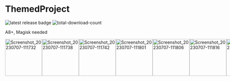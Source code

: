 # ThemedProject
![latest release badge](https://img.shields.io/github/v/release/Osanosa/ThemedProject?sort=semver)
![total-download-count](https://img.shields.io/github/downloads/Osanosa/ThemedProject/total?color=brightgreen)

A8+, Magisk needed


<div style="display:flex;">
  <img src="https://github.com/Magisk-Modules-Alt-Repo/ThemedProject/assets/80209416/354f56c4-16a2-4cc5-b794-eb8642fa5084" alt="Screenshot_20230707-111732" width="120">
  <img src="https://github.com/Magisk-Modules-Alt-Repo/ThemedProject/assets/80209416/2ba95fd4-807e-46d2-8b27-8ff59c4f5cf4" alt="Screenshot_20230707-111738" width="120">
  <img src="https://github.com/Magisk-Modules-Alt-Repo/ThemedProject/assets/80209416/9055b1f0-ea17-4a6d-9966-bcf924fae010" alt="Screenshot_20230707-111742" width="120">
  <img src="https://github.com/Magisk-Modules-Alt-Repo/ThemedProject/assets/80209416/a8ded42a-e52a-4521-b15e-cc878cace8ac" alt="Screenshot_20230707-111801" width="120">
  <img src="https://github.com/Magisk-Modules-Alt-Repo/ThemedProject/assets/80209416/99f55e3c-980e-44e6-be33-be4f25896889" alt="Screenshot_20230707-111806" width="120">
  <img src="https://github.com/Magisk-Modules-Alt-Repo/ThemedProject/assets/80209416/6ef294ee-0a3d-44f6-b57d-7fe8676f530a" alt="Screenshot_20230707-111816" width="120">
  <img src="https://github.com/Magisk-Modules-Alt-Repo/ThemedProject/assets/80209416/5d9d537d-c256-4302-a19e-0f3ed8cb7bd5" alt="Screenshot_20230707-111820" width="120">
</div>
